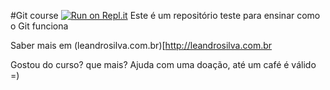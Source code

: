 #Git course
[![Run on Repl.it](https://repl.it/badge/github/tileandrosilva/github-course)](https://repl.it/github/tileandrosilva/github-course)
Este é um repositório teste para ensinar como o Git funciona

Saber mais em (leandrosilva.com.br)[http://leandrosilva.com.br

Gostou do curso? que mais? Ajuda com uma doação, até um café é válido =)
